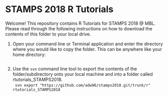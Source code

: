 # STAMPS 2018 R Tutorials 

Welcome! This repository contains R Tutorials for STAMPS 2018 @ MBL. 
</br> Please read through the following instructions on how to download the contents of this folder to your local drive. 

1. Open your command line or Terminal application and enter the directory where you would like to copy the folder. This can be anywhere like your home directory: </br>
``` cd ~/
```
2. Use the ```svn``` command line tool to export the contents of the  folder/subdirectory onto your local machine and into a folder called rtutorials_STAMPS2018.
</br>``` svn export "https://github.com/adw96/stamps2018.git/trunk/r" rtutorials_STAMPS2018```
